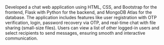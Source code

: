 Developed a chat web application using HTML, CSS, and Bootstrap for the frontend, Flask with Python for the backend, and MongoDB Atlas for the database. The application includes features like user registration with OTP verification, login, password recovery via OTP, and real-time chat with file sharing (small-size files). Users can view a list of other logged-in users and select recipients to send messages, ensuring smooth and interactive communication.
